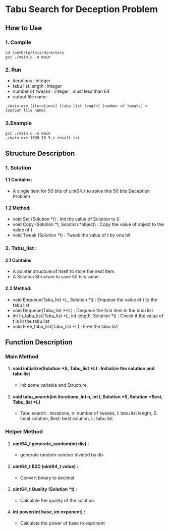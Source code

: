 ﻿# Tabu Search for Deception Problem
## How to Use
### 1. Compile
```
cd /path/to/this/directory
gcc ./main.c -o main
```
### 2. Run
* iterations : integer
* tabu list length : integer
* number of tweaks : integer , must less than 64
* output file name
```
./main.exe [iterations] [tabu list length] [number of tweaks] > [output file name]
```
### 3.Example
```
gcc ./main.c -o main
./main.exe 1000 10 5 > result.txt
```

## Structure Description
### 1. Solution
#### 1.1 Contains:
* A single item for 50 bits of uint64_t to solve this 50 bits Deception Problem

#### 1.2 Method:
* void Set (Solution *t) : Init the value of Solution to 0
* void Copy (Solution *t, Solution *object) : Copy the value of object to the value of t
* void Tweak (Solution *t) : Tweak the value of t by one bit

### 2. Tabu_list :
#### 2.1 Contains
* A pointer structure of itself to store the next item.
* A Solution Structure to save 50 bits value.
#### 2.2 Method:
* void Enqueue(Tabu_list *L, Solution *t) : Enqueue the value of t to the tabu list
* void Dequeue(Tabu_list **L) : Dequeue the first item in the tabu list
* int In_tabu_list(Tabu_list *L, int length, Solution *t) : Check if the value of t is in the tabu list
* void Free_tabu_list(Tabu_list *L) : Free the tabu list


## Function Description

### Main Method
1. #### void initialize(Solution *S, Tabu_list *L) : Initialize the solution and tabu list
    * Init some variable and Structure. 
2. #### void tabu_search(int iterations ,int n, int l, Solution *S, Solution *Best, Tabu_list *L)
    * Tabu search : iterations, n: number of tweaks, l: tabu list length, S: local solution, Best: best solution, L: tabu list

### Helper Method
1. #### uint64_t generate_random(int div) : 
    * generate random number divided by div
2. #### uint64_t B2D (uint64_t value) : 
    * Convert binary to decimal
3. #### uint64_t Quality (Solution *t) : 
    * Calculate the quality of the solution
4. #### int power(int base, int exponent) : 
    * Calculate the power of base to exponent

